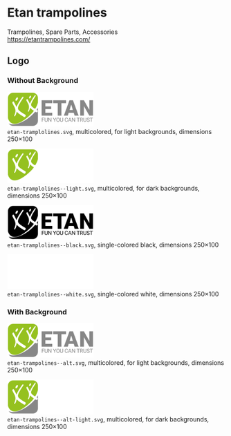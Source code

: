 # Etan trampolines

Trampolines, Spare Parts, Accessories   
https://etantrampolines.com/


## Logo


### Without Background

<img src="etan-trampolines.svg" alt="Original logo" width="200"/><br/>
`etan-tramplolines.svg`,
multicolored,
for light backgrounds,
dimensions 250×100

<img src="etan-trampolines--light.svg" alt="Light-colored logo" width="200"/><br/>
`etan-tramplolines--light.svg`,
multicolored,
for dark backgrounds,
dimensions 250×100

<img src="etan-trampolines--black.svg" alt="Logo in black" width="200"/><br/>
`etan-tramplolines--black.svg`,
single-colored black,
dimensions 250×100

<img src="etan-trampolines--white.svg" alt="Logo in white" width="200"/><br/>
`etan-tramplolines--white.svg`,
single-colored white,
dimensions 250×100

### With Background

<img src="etan-trampolines--alt.svg" alt="Logo in black" width="200"/><br/>
`etan-trampolines--alt.svg`,
multicolored,
for light backgrounds,
dimensions 250×100

<img src="etan-trampolines--alt-light.svg" alt="Logo in white" width="200"/><br/>
`etan-trampolines--alt-light.svg`,
multicolored,
for dark backgrounds,
dimensions 250×100
